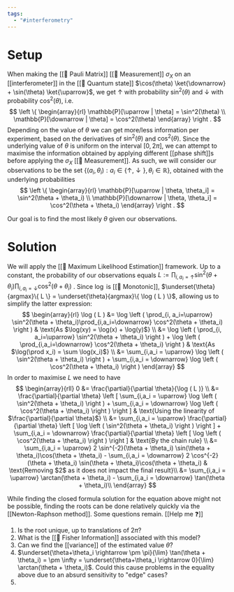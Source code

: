 ```yaml
---
tags:
  - "#interferometry"
---
```

# Setup
When making the [[📘 Pauli Matrix]] [[📘 Measurement]] $\sigma_X$ on an [[interferometer]] in the [[📘 Quantum state]] $\cos(\theta) \ket{\downarrow} + \sin(\theta) \ket{\uparrow}$, we get $\uparrow$ with probability $\sin^2(\theta)$ and $\downarrow$ with probability $\cos^2(\theta)$, i.e.
$$
\left \{
\begin{array}{rl}
\mathbb{P}[\uparrow | \theta] = \sin^2(\theta) \\
\mathbb{P}[\downarrow | \theta] = \cos^2(\theta)
\end{array}
\right .
$$
Depending on the value of $\theta$ we can get more/less information per experiment, based on the derivatives of $\sin^2(\theta )$ and $\cos^2( \theta )$. Since the underlying value of $\theta$ is uniform on the interval $[0, 2 \pi]$, we can attempt to maximise the information obtained by applying different [[phase shift]]s before applying the $\sigma_X$ [[📘 Measurement]]. As such, we will consider our observations to be the set $\{ (a_i, \theta_i): a_i \in \{ \uparrow, \downarrow \}, \theta_i \in \mathbb{R} \}$, obtained with the underlying probabilities
$$
\left \{
\begin{array}{rl}
\mathbb{P}[\uparrow | \theta, \theta_i] = \sin^2(\theta + \theta_i) \\
\mathbb{P}[\downarrow | \theta, \theta_i] = \cos^2(\theta + \theta_i)
\end{array}
\right .
$$

Our goal is to find the most likely $\theta$ given our observations.

# Solution
We will apply the [[📙 Maximum Likelihood Estimation]] framework. Up to a constant, the probability of our observations equals $L := \prod_{i, a_i=\uparrow} \sin^2(\theta + \theta_i)\prod_{i,a_i=\downarrow} \cos^2(\theta + \theta_i)$ . Since $\log$ is [[📘 Monotonic]], $\underset{\theta}{argmax}\{ L \} = \underset{\theta}{argmax}\{ \log ( L ) \}$, allowing us to simplify the latter expression:
$$
\begin{array}{rl}
\log ( L ) &= \log \left ( \prod_{i, a_i=\uparrow} \sin^2(\theta + \theta_i)\prod_{i,a_i=\downarrow} \cos^2(\theta + \theta_i) \right ) & \text{As $\log(xy) = \log(x) + \log(y)$} \\
&= \log \left ( \prod_{i, a_i=\uparrow} \sin^2(\theta + \theta_i) \right ) +  \log \left ( \prod_{i,a_i=\downarrow} \cos^2(\theta + \theta_i) \right ) & \text{As $\log(\prod x_i) = \sum \log(x_i)$} \\
 &= \sum_{i,a_i = \uparrow} \log \left ( \sin^2(\theta + \theta_i) \right ) + \sum_{i,a_i = \downarrow} \log \left ( \cos^2(\theta + \theta_i) \right )
\end{array}
$$
In order to maximise $L$ we need to have
$$
\begin{array}{rll}
0 &= \frac{\partial}{\partial \theta}{\log ( L )} \\
&= \frac{\partial}{\partial \theta} \left [ \sum_{i,a_i = \uparrow} \log \left ( \sin^2(\theta + \theta_i) \right ) + \sum_{i,a_i = \downarrow} \log \left ( \cos^2(\theta + \theta_i) \right ) \right ] & \text{Using the linearity of $\frac{\partial}{\partial \theta}$} \\ 
&= \sum_{i,a_i = \uparrow} \frac{\partial}{\partial \theta} \left [ \log \left ( \sin^2(\theta + \theta_i) \right ) \right ] + \sum_{i,a_i = \downarrow} \frac{\partial}{\partial \theta} \left [ \log \left ( \cos^2(\theta + \theta_i) \right ) \right ] & \text{By the chain rule} \\
&= \sum_{i,a_i = \uparrow} 2 \sin^{-2}(\theta + \theta_i) \sin(\theta + \theta_i)\cos(\theta + \theta_i) - \sum_{i,a_i = \downarrow} 2 \cos^{-2}(\theta + \theta_i) \sin(\theta + \theta_i)\cos(\theta + \theta_i) & \text{Removing $2$ as it does not impact the final result}\\
&= \sum_{i,a_i = \uparrow} \arctan(\theta + \theta_i) - \sum_{i,a_i = \downarrow} \tan(\theta + \theta_i)\\
\end{array}
$$

While finding the closed formula solution for the equation above might not be possible, finding the roots can be done relatively quickly via the [[Newton-Raphson method]]. Some questions remain. [[Help me ❓]]
1. Is the root unique, up to translations of $2 \pi$? 
2. What is the [[📘 Fisher Information]] associated with this model?
3. Can we find the [[variance]] of the estimated value $\bar \theta$?
4. $\underset{\theta+\theta_i \rightarrow \pm \pi}{\lim} \tan(\theta + \theta_i) = \pm \infty = \underset{\theta+\theta_i \rightarrow 0}{\lim} \arctan(\theta + \theta_i)$. Could this cause problems in the equality above due to an absurd sensitivity to "edge" cases?
5. 
